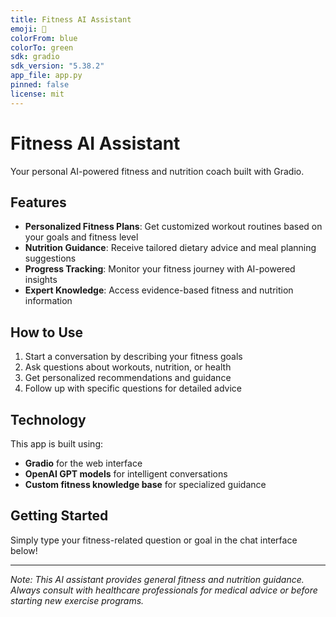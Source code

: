 ```yaml
---
title: Fitness AI Assistant
emoji: 💪
colorFrom: blue
colorTo: green
sdk: gradio
sdk_version: "5.38.2"
app_file: app.py
pinned: false
license: mit
---
```


# Fitness AI Assistant

Your personal AI-powered fitness and nutrition coach built with Gradio.

## Features

- **Personalized Fitness Plans**: Get customized workout routines based on your goals and fitness level
- **Nutrition Guidance**: Receive tailored dietary advice and meal planning suggestions  
- **Progress Tracking**: Monitor your fitness journey with AI-powered insights
- **Expert Knowledge**: Access evidence-based fitness and nutrition information

## How to Use

1. Start a conversation by describing your fitness goals
2. Ask questions about workouts, nutrition, or health
3. Get personalized recommendations and guidance
4. Follow up with specific questions for detailed advice

## Technology

This app is built using:
- **Gradio** for the web interface
- **OpenAI GPT models** for intelligent conversations
- **Custom fitness knowledge base** for specialized guidance

## Getting Started

Simply type your fitness-related question or goal in the chat interface below!

---

*Note: This AI assistant provides general fitness and nutrition guidance. Always consult with healthcare professionals for medical advice or before starting new exercise programs.*
